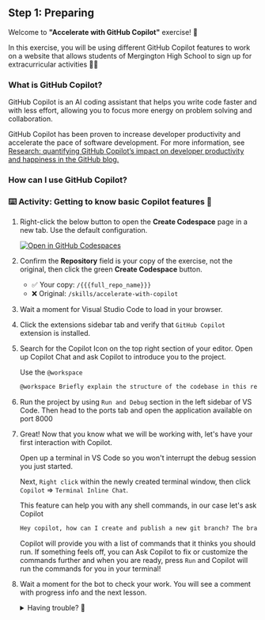 ## Step 1: Preparing

Welcome to **"Accelerate with GitHub Copilot"** exercise! :robot:

In this exercise, you will be using different GitHub Copilot features to work on a website that allows students of Mergington High School to sign up for extracurricular activities :student:

### What is GitHub Copilot?

GitHub Copilot is an AI coding assistant that helps you write code faster and with less effort, allowing you to focus more energy on problem solving and collaboration.

GitHub Copilot has been proven to increase developer productivity and accelerate the pace of software development. For more information, see [Research: quantifying GitHub Copilot’s impact on developer productivity and happiness in the GitHub blog.](https://github.blog/news-insights/research/research-quantifying-github-copilots-impact-on-developer-productivity-and-happiness/)

### How can I use GitHub Copilot?

### :keyboard: Activity: Getting to know basic Copilot features :robot:

1. Right-click the below button to open the **Create Codespace** page in a new tab. Use the default configuration.

   [![Open in GitHub Codespaces](https://github.com/codespaces/badge.svg)](https://codespaces.new/{{full_repo_name}}?quickstart=1)

1. Confirm the **Repository** field is your copy of the exercise, not the original, then click the green **Create Codespace** button.

   - ✅ Your copy: `/{{{full_repo_name}}}`
   - ❌ Original: `/skills/accelerate-with-copilot`

1. Wait a moment for Visual Studio Code to load in your browser.

1. Click the extensions sidebar tab and verify that `GitHub Copilot` extension is installed.

   <!-- TODO: Add screenshot -->

1. Search for the Copilot Icon on the top right section of your editor.
   Open up Copilot Chat and ask Copilot to introduce you to the project.

   Use the `@workspace`
   ```txt
   @workspace Briefly explain the structure of the codebase in this repository.
   ```

1. Run the project by using  `Run and Debug` section in the left sidebar of VS Code. Then head to the ports tab and open the application available on port 8000

   <!-- TODO: Add screenshot -->

1. Great! Now that you know what we will be working with, let's have your first interaction with Copilot.

   Open up a terminal in VS Code so you won't interrupt the debug session you just started.

   Next, `Right click` within the newly created terminal window, then click `Copilot` => `Terminal Inline Chat`.

   This feature can help you with any shell commands, in our case let's ask Copilot

   ```txt
   Hey copilot, how can I create and publish a new git branch? The branch should be named accelerate-with-copilot
   ```

   Copilot will provide you with a list of commands that it thinks you should run. If something feels off, you can Ask Copilot to fix or customize the commands further and when you are ready, press `Run` and Copilot will run the commands for you in your terminal!

1. Wait a moment for the bot to check your work. You will see a comment with progress info and the next lesson.

   <details>
   <summary>Having trouble? 🤷</summary><br/>

   If you don't get feedback, here are some things to check:

   - Make sure your created the branch with the exact name `accelerate-with-copilot`. No prefixes or suffixes.

   </details>
